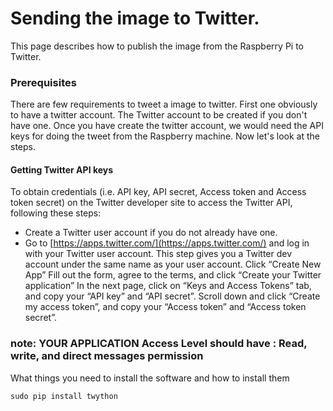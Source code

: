 # Sending the image to Twitter.

This page describes how to publish the image from the Raspberry Pi to Twitter. 

### Prerequisites


There are few requirements to tweet a image to twitter. First one obviously to have a twitter account. The Twitter account to be created if you don't have one. 
Once you have create the twitter account, we would need the API keys for doing the tweet from the Raspberry machine. Now let's look at the steps.

#### Getting Twitter API keys
To obtain credentials (i.e. API key, API secret, Access token and Access token secret) on the Twitter developer site to access the Twitter API, following these steps:

* Create a Twitter user account if you do not already have one.
* Go to [https://apps.twitter.com/](https://apps.twitter.com/) and log in with your Twitter user account. This step gives you a Twitter dev account under the same name as your user account.
    Click “Create New App”
    Fill out the form, agree to the terms, and click “Create your Twitter application”
    In the next page, click on “Keys and Access Tokens” tab, and copy your “API key” and “API secret”. Scroll down and click “Create my access token”, and copy your “Access token” and “Access token secret”.

### note: YOUR APPLICATION Access Level should have :  Read, write, and direct messages permission 

What things you need to install the software and how to install them

```
sudo pip install twython
```


